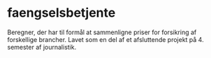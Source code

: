 # faengselsbetjente
Beregner, der har til formål at sammenligne priser for forsikring af forskellige brancher. Lavet som en del af et afsluttende projekt på 4. semester af journalistik.
